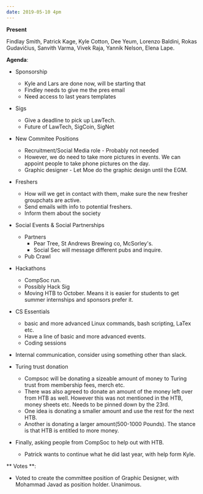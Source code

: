 ```yaml
---
date: 2019-05-10 4pm
---
```


**Present**

Findlay Smith, Patrick Kage, Kyle Cotton, Dee Yeum, Lorenzo Baldini, Rokas Gudavičius, Sanvith Varma, Vivek Raja, Yannik Nelson, Elena Lape.

**Agenda**:
* Sponsorship
  *  Kyle and Lars are done now, will be starting that
  * Findley needs to give me the pres email
  * Need access to last years templates
 * Sigs
    * Give a deadline to pick up LawTech.
   * Future of LawTech, SigCoin, SigNet
* New Commitee Positions
  * Recruitment/Social Media role - Probably not needed
  * However, we do need to take more pictures in events. We can appoint people to take phone pictures on the day. 
  * Graphic designer - Let Moe do the graphic design until the EGM.
* Freshers
  * How will we get in contact with them, make sure the new fresher groupchats are active. 
  * Send emails with info to potential freshers.
  * Inform them about the society
* Social Events & Social Partnerships
  * Partners
    * Pear Tree, St Andrews Brewing co, McSorley's.
    * Social Sec will message different pubs and inquire.
  * Pub Crawl
* Hackathons
  * CompSoc run.
  * Possibly Hack Sig
  * Moving HTB to October. Means it is easier for students to get summer internships and sponsors prefer it. 
* CS Essentials
  * basic and more advanced Linux commands, bash scripting, LaTex etc.
  * Have a line of basic and more advanced events.
  * Coding sessions
 * Internal communication, consider using something other than slack. 
* Turing trust donation
  * Compsoc will be donating a sizeable amount of money to Turing trust from membership fees, merch etc.
  * There was also agreed to donate an amount of the money left over from HTB as well. However this was not mentioned in the HTB, money sheets etc. Needs to be pinned down by the 23rd. 
  * One idea is donating a smaller amount and use the rest for the next HTB. 
  * Another is donating a larger amount(500-1000 Pounds). The stance is that HTB is entitled to more money. 

* Finally, asking people from CompSoc to help out with HTB.
  * Patrick wants to continue what he did last year, with help form Kyle. 
 
** Votes **: 
* Voted to create the committee position of Graphic Designer, with Mohammad Javad as position holder. Unanimous. 




